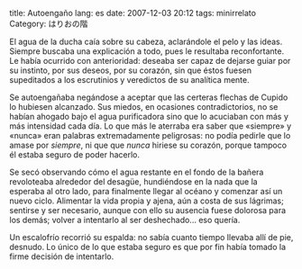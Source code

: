 title: Autoengaño
lang: es
date: 2007-12-03 20:12
tags: minirrelato
Category: はりおの階

El agua de la ducha caía sobre su cabeza, aclarándole el pelo y las
ideas. Siempre buscaba una explicación a todo, pues le resultaba
reconfortante. Le había ocurrido con anterioridad: deseaba ser capaz de
dejarse guiar por su instinto, por sus deseos, por su corazón, sin que
éstos fuesen supeditados a los escrutinios y veredictos de su analítica
mente.

Se autoengañaba negándose a aceptar que las certeras flechas de Cupido
lo hubiesen alcanzado. Sus miedos, en ocasiones contradictorios, no se
habían ahogado bajo el agua purificadora sino que lo acuciaban con más y
más intensidad cada día. Lo que más le aterraba era saber que «siempre»
y «nunca» eran palabras extremadamente peligrosas: no podía pedirle que
lo amase por *siempre*, ni que que *nunca* hiriese su corazón, porque
tampoco él estaba seguro de poder hacerlo.

Se secó observando cómo el agua restante en el fondo de la bañera
revoloteaba alrededor del desagüe, hundiéndose en la nada que la
esperaba al otro lado, para finalmente llegar al océano y comenzar así
un nuevo ciclo. Alimentar la vida propia y ajena, aún a costa de sus
lágrimas; sentirse y ser necesario, aunque con ello su ausencia fuese
dolorosa para los demás; volver a intentarlo al ser deshechado... eso
quería.

Un escalofrío recorrió su espalda: no sabía cuanto tiempo llevaba allí
de pie, desnudo. Lo único de lo que estaba seguro es que por fin había
tomado la firme decisión de intentarlo.
